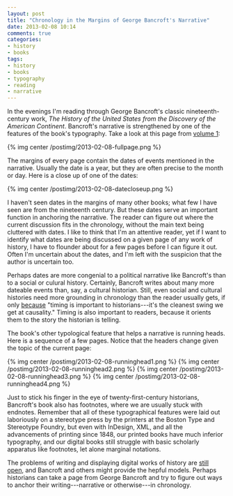 ```yaml
---
layout: post
title: "Chronology in the Margins of George Bancroft's Narrative"
date: 2013-02-08 10:14
comments: true
categories: 
- history
- books
tags:
- history
- books
- typography
- reading
- narrative
---
```


In the evenings I'm reading through George Bancroft's classic
nineteenth-century work, *The History of the United States from the
Discovery of the American Continent*. Bancroft's narrative is 
strengthened by one of the features of the book's typography. Take a 
look at this page from [volume 1][]:

{% img center /postimg/2013-02-08-fullpage.png %}

The margins of every page contain the dates of events mentioned in the 
narrative. Usually the date is a year, but they are often precise to the 
month or day. Here is a close up of one of the dates:

{% img center /postimg/2013-02-08-datecloseup.png %}

I haven't seen dates in the margins of many other books; what few I have
seen are from the nineteenth century. But these dates serve an important
function in anchoring the narrative. The reader can figure out where the
current discussion fits in the chronology, without the main text being
cluttered with dates. I like to think that I'm an attentive reader, yet
if I want to identify what dates are being discussed on a given page of
any work of history, I have to flounder about for a few pages before I
can figure it out. Often I'm uncertain about the dates, and I'm left
with the suspicion that the author is uncertain too.

Perhaps dates are more congenial to a political narrative like
Bancroft's than to a social or culural history. Certainly, Bancroft
writes about many more dateable events than, say, a cultural historian.
Still, even social and cultural histories need more grounding in
chronology than the reader usually gets, if only [because][] "timing is
important to historians---it's the cleanest swing we get at causality." 
Timing is also important to readers, because it orients them to the 
story the historian is telling.

The book's other typological feature that helps a narrative is running
heads. Here is a sequence of a few pages. Notice that the headers change
given the topic of the current page:

{% img center /postimg/2013-02-08-runninghead1.png %}
{% img center /postimg/2013-02-08-runninghead2.png %}
{% img center /postimg/2013-02-08-runninghead3.png %}
{% img center /postimg/2013-02-08-runninghead4.png %}

Just to stick his finger in the eye of twenty-first-century historians, 
Bancroft's book also has footnotes, where we are usually stuck with 
endnotes. Remember that all of these typographical features were laid 
out laboriously on a stereotype press by the printers at the Boston Type 
and Stereotype Foundry, but even with InDesign, XML, and all the 
advancements of printing since 1848, our printed books have much 
inferior typography, and our digital books still struggle with basic 
scholarly apparatus like footnotes, let alone marginal notations. 

The problems of writing and displaying digital works of history are
[still open][], and Bancroft and others might provide the hepful models.
Perhaps historians can take a page from George Bancroft and try to
figure out ways to anchor their writing---narrative or otherwise---in
chronology.

  [because]: http://books.google.com/books?id=8sIcaHnxya0C
  [still open]: http://parezcoydigo.wordpress.com/2013/02/04/a-long-form-historical-narrative-framework/
  [volume 1]: http://books.google.com/books?id=4OypEm-7tCMC
